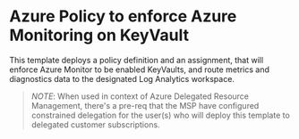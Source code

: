 # Azure Policy to enforce Azure Monitoring on KeyVault

This template deploys a policy definition and an assignment, that will enforce Azure Monitor to be enabled KeyVaults, and route metrics and diagnostics data to the designated Log Analytics workspace.


>*NOTE*: When used in context of Azure Delegated Resource Management, there's a pre-req that the MSP have configured constrained delegation for the user(s) who will deploy this template to delegated customer subscriptions.